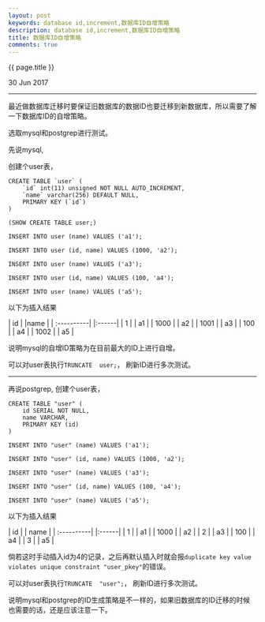 ```yaml
---
layout: post
keywords: database id,increment,数据库ID自增策略
description: database id,increment,数据库ID自增策略
title: 数据库ID自增策略
comments: true
---
```


{{ page.title }}
<p class="meta">30 Jun 2017</p>
<hr>

最近做数据库迁移时要保证旧数据库的数据ID也要迁移到新数据库，所以需要了解一下数据库ID的自增策略。

选取mysql和postgrep进行测试。

先说mysql,

创建个user表，

```
CREATE TABLE `user` (
  	`id` int(11) unsigned NOT NULL AUTO_INCREMENT,
  	`name` varchar(256) DEFAULT NULL,
  	PRIMARY KEY (`id`)
)

(SHOW CREATE TABLE user;)

INSERT INTO user (name) VALUES ('a1');

INSERT INTO user (id, name) VALUES (1000, 'a2');

INSERT INTO user (name) VALUES ('a3');

INSERT INTO user (id, name) VALUES (100, 'a4');

INSERT INTO user (name) VALUES ('a5');
```

以下为插入结果

| id | |name |
| :----------| |:------|
| 1    | | a1 |
| 1000 | | a2 |
| 1001 | | a3 |
| 100  | | a4 |
| 1002 | | a5 |

说明mysql的自增ID策略为在目前最大的ID上进行自增。

可以对user表执行```TRUNCATE  user;```， 刷新ID进行多次测试。

***

再说postgrep,
创建个user表，

```
CREATE TABLE "user" (
	id SERIAL NOT NULL,
	name VARCHAR,
	PRIMARY KEY (id)
)

INSERT INTO "user" (name) VALUES ('a1');

INSERT INTO "user" (id, name) VALUES (1000, 'a2');

INSERT INTO "user" (name) VALUES ('a3');

INSERT INTO "user" (id, name) VALUES (100, 'a4');

INSERT INTO "user" (name) VALUES ('a5');
```

以下为插入结果

| id | | name |
| :----------| |:------|
| 1    | | a1 |
| 1000 | | a2 |
| 2    | | a3 |
| 100  | | a4 |
| 3    | | a5 |


倘若这时手动插入id为4的记录，之后再默认插入时就会报```duplicate key value violates unique constraint "user_pkey"```的错误。

可以对user表执行```TRUNCATE  "user";```， 刷新ID进行多次测试。

说明mysql和postgrep的ID生成策略是不一样的，如果旧数据库的ID迁移的时候也需要的话，还是应该注意一下。


